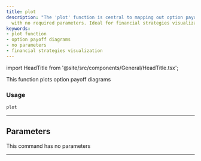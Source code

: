 ```yaml
---
title: plot
description: "The 'plot' function is central to mapping out option payoff diagrams"
  with no required parameters. Ideal for financial strategies visualization.
keywords:
- plot function
- option payoff diagrams
- no parameters
- financial strategies visualization
---
```


import HeadTitle from '@site/src/components/General/HeadTitle.tsx';

<HeadTitle title="stocks/hedge/plot /options - Reference | OpenBB Terminal Docs" />

This function plots option payoff diagrams

### Usage

```python
plot
```

---

## Parameters

This command has no parameters


---
